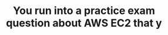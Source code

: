 ---
layout: answer
title: "You run into a practice exam question about AWS EC2 that y"
blurb: "<p>One of the AWS Practitioner Exam objectives is to <q>recognize there is documentation (best practices, whitepapers, AWS Knowledge Center, forums, blogs)"
quid: 260
---